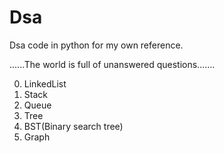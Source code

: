 # Dsa


Dsa code in python for my own reference.

......The world is full of unanswered questions.......

0. LinkedList
1. Stack
2. Queue
3. Tree
4. BST(Binary search tree)
5. Graph
